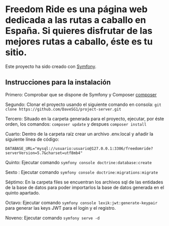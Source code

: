 # Freedom Ride es una página web dedicada a las rutas a caballo en España. Si quieres disfrutar de las mejores rutas a caballo, éste es tu sitio.

Este proyecto ha sido creado con [Symfony](https://symfony.com/download).


## Instrucciones para la instalación

Primero: Comprobar que se dispone de Symfony y Composer [composer](https://getcomposer.org/download/)

Segundo: Clonar el proyecto usando el siguiente comando en consola: `git clone https://github.com/DaveSG1/project-server.git` 

Tercero: Situado en la carpeta generada para el proyecto, ejecutar, por éste orden, los comandos: `composer update` y despues `composer install`

Cuarto: Dentro de la carpeta raíz crear un archivo .env.local y añadir la siguiente línea de código: 
```
DATABASE_URL="mysql://usuario:usuario@127.0.0.1:3306/freedomride?serverVersion=5.7&charset=utf8mb4"

```

Quinto: Ejecutar comando `symfony console doctrine:database:create`

Sexto : Ejecutar comando `symfony console doctrine:migrations:migrate`

Séptimo: En la carpeta files se encuentran los archivos sql de las entidades de la base de datos para poder importarlos la base de datos generada en el quinto apartado.

Octavo: Ejecutar comando `symfony console lexik:jwt:generate-keypair` para generar las keys JWT para el login y el registro.

Noveno: Ejecutar comando `symfony serve -d`
